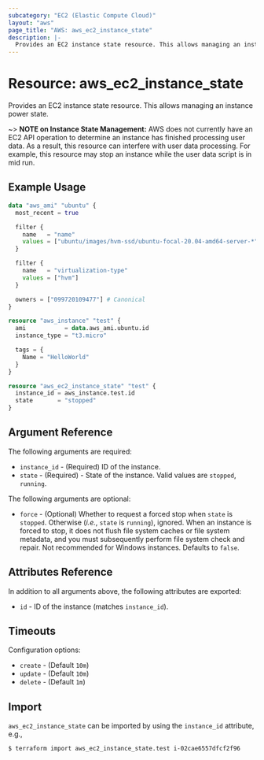 ```yaml
---
subcategory: "EC2 (Elastic Compute Cloud)"
layout: "aws"
page_title: "AWS: aws_ec2_instance_state"
description: |-
  Provides an EC2 instance state resource. This allows managing an instance power state. 
---
```


# Resource: aws_ec2_instance_state

Provides an EC2 instance state resource. This allows managing an instance power state.

~> **NOTE on Instance State Management:** AWS does not currently have an EC2 API operation to determine an instance has finished processing user data. As a result, this resource can interfere with user data processing. For example, this resource may stop an instance while the user data script is in mid run.

## Example Usage

```terraform
data "aws_ami" "ubuntu" {
  most_recent = true

  filter {
    name   = "name"
    values = ["ubuntu/images/hvm-ssd/ubuntu-focal-20.04-amd64-server-*"]
  }

  filter {
    name   = "virtualization-type"
    values = ["hvm"]
  }

  owners = ["099720109477"] # Canonical
}

resource "aws_instance" "test" {
  ami           = data.aws_ami.ubuntu.id
  instance_type = "t3.micro"

  tags = {
    Name = "HelloWorld"
  }
}

resource "aws_ec2_instance_state" "test" {
  instance_id = aws_instance.test.id
  state       = "stopped"
}
```

## Argument Reference

The following arguments are required:

* `instance_id` - (Required) ID of the instance.
* `state` - (Required) - State of the instance. Valid values are `stopped`, `running`.

The following arguments are optional:

* `force` - (Optional) Whether to request a forced stop when `state` is `stopped`. Otherwise (_i.e._, `state` is `running`), ignored. When an instance is forced to stop, it does not flush file system caches or file system metadata, and you must subsequently perform file system check and repair. Not recommended for Windows instances. Defaults to `false`.

## Attributes Reference

In addition to all arguments above, the following attributes are exported:

* `id` - ID of the instance (matches `instance_id`).

## Timeouts

Configuration options:

* `create` - (Default `10m`)
* `update` - (Default `10m`)
* `delete` - (Default `1m`)

## Import

`aws_ec2_instance_state` can be imported by using the `instance_id` attribute, e.g.,

```
$ terraform import aws_ec2_instance_state.test i-02cae6557dfcf2f96
```

